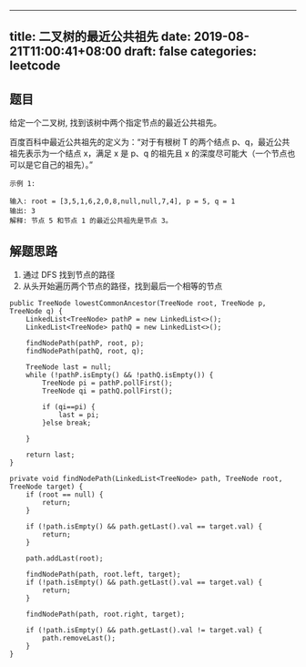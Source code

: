
---
title: 二叉树的最近公共祖先
date: 2019-08-21T11:00:41+08:00
draft: false
categories: leetcode
---


## 题目

给定一个二叉树, 找到该树中两个指定节点的最近公共祖先。

百度百科中最近公共祖先的定义为：“对于有根树 T 的两个结点 p、q，最近公共祖先表示为一个结点 x，满足 x 是 p、q 的祖先且 x 的深度尽可能大（一个节点也可以是它自己的祖先）。”

```
示例 1:

输入: root = [3,5,1,6,2,0,8,null,null,7,4], p = 5, q = 1
输出: 3
解释: 节点 5 和节点 1 的最近公共祖先是节点 3。
```

## 解题思路

  1. 通过 DFS 找到节点的路径
  2. 从头开始遍历两个节点的路径，找到最后一个相等的节点

```
public TreeNode lowestCommonAncestor(TreeNode root, TreeNode p, TreeNode q) {
    LinkedList<TreeNode> pathP = new LinkedList<>();
    LinkedList<TreeNode> pathQ = new LinkedList<>();

    findNodePath(pathP, root, p);
    findNodePath(pathQ, root, q);

    TreeNode last = null;
    while (!pathP.isEmpty() && !pathQ.isEmpty()) {
        TreeNode pi = pathP.pollFirst();
        TreeNode qi = pathQ.pollFirst();

        if (qi==pi) {
            last = pi;
        }else break;

    }

    return last;
}

private void findNodePath(LinkedList<TreeNode> path, TreeNode root, TreeNode target) {
    if (root == null) {
        return;
    }

    if (!path.isEmpty() && path.getLast().val == target.val) {
        return;
    }

    path.addLast(root);

    findNodePath(path, root.left, target);
    if (!path.isEmpty() && path.getLast().val == target.val) {
        return;
    }

    findNodePath(path, root.right, target);

    if (!path.isEmpty() && path.getLast().val != target.val) {
        path.removeLast();
    }
}
```
